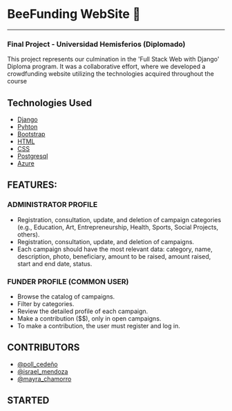 # BeeFunding WebSite 🚀
<hr />

### Final Project - Universidad Hemisferios (Diplomado)

This project represents our culmination in the 'Full Stack Web with Django' Diploma program. It was a collaborative effort, where we developed a crowdfunding website utilizing the technologies acquired throughout the course

## Technologies Used

- [Django](https://www.djangoproject.com/)
- [Pyhton](https://www.python.org/)
- [Bootstrap](https://getbootstrap.com/)
- [HTML](https://developer.mozilla.org/es/docs/Web/HTML)
- [CSS](https://developer.mozilla.org/es/docs/Web/CSS)
- [Postgresql](https://www.postgresql.org/)
- [Azure](https://azure.microsoft.com/es-es/)

## FEATURES:
### ADMINISTRATOR PROFILE
- Registration, consultation, update, and deletion of campaign categories (e.g., Education, Art, Entrepreneurship, Health, Sports, Social Projects, others).
- Registration, consultation, update, and deletion of campaigns.
- Each campaign should have the most relevant data: category, name, description, photo, beneficiary, amount to be raised, amount raised, start and end date, status.

### FUNDER PROFILE (COMMON USER)
- Browse the catalog of campaigns.
- Filter by categories.
- Review the detailed profile of each campaign.
- Make a contribution ($$), only in open campaigns.
- To make a contribution, the user must register and log in.

## CONTRIBUTORS

- [@poll_cedeño](https://github.com/pollct) 
- [@israel_mendoza](https://github.com/ChaeMendoza) 
- [@mayra_chamorro](https://github.com/)

## STARTED
